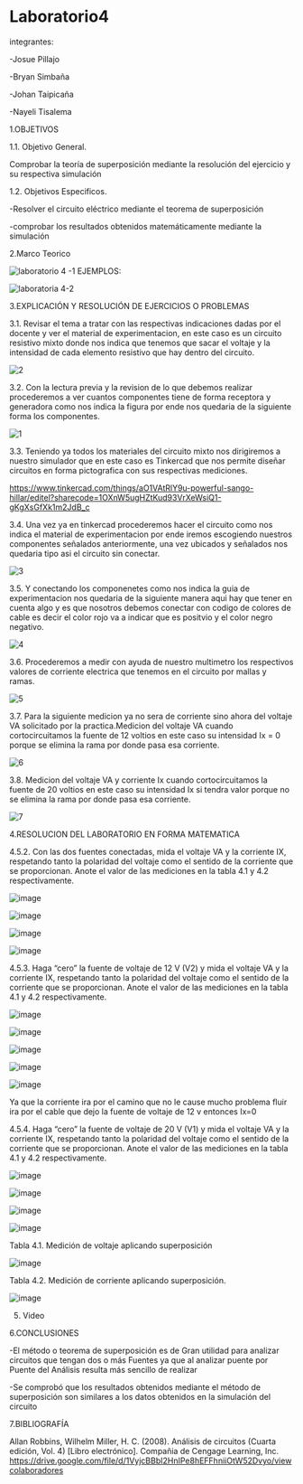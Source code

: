 # Laboratorio4

integrantes:

-Josue Pillajo

-Bryan Simbaña

-Johan Taipicaña

-Nayeli Tisalema

1.OBJETIVOS

1.1. Objetivo General.

Comprobar la teoría de superposición mediante la resolución del ejercicio y su respectiva simulación

1.2. Objetivos Especificos.

-Resolver el circuito eléctrico mediante el teorema de superposición 

-comprobar los resultados obtenidos matemáticamente  mediante la simulación

2.Marco Teorico

![laboratorio 4 -1](https://user-images.githubusercontent.com/81887698/125847951-122c44ce-e919-43bb-8c0e-c076ed178cfa.PNG)
EJEMPLOS:

![laboratoria 4-2](https://user-images.githubusercontent.com/81887698/125847981-b7e98460-9b44-4e4d-ac2f-9814347fe5b2.PNG)


3.EXPLICACIÓN Y RESOLUCIÓN DE EJERCICIOS O PROBLEMAS

3.1. Revisar el tema a tratar con las respectivas indicaciones dadas por el docente y ver el material de experimentacion, en este caso es un circuito resistivo mixto donde nos indica que tenemos que sacar el voltaje y la intensidad de cada elemento resistivo que hay dentro del circuito.

![2](https://user-images.githubusercontent.com/85522189/125889260-e26ad1ec-0393-49d5-a871-0b58554ecfb5.PNG)

3.2. Con la lectura previa y la revision de lo que debemos realizar procederemos a ver cuantos componentes tiene de forma receptora y generadora como nos indica la figura por ende nos quedaria de la siguiente forma los componentes.

![1](https://user-images.githubusercontent.com/85522189/125889392-fb5dae6e-7c60-4215-ae3c-f6517a962406.PNG)

3.3. Teniendo ya todos los materiales del circuito mixto nos dirigiremos a nuestro simulador que en este caso es Tinkercad que nos permite diseñar circuitos en forma pictografica con sus respectivas mediciones.

https://www.tinkercad.com/things/aO1VAtRlY9u-powerful-sango-hillar/editel?sharecode=1OXnW5ugHZtKud93VrXeWsiQ1-gKgXsGfXk1m2JdB_c

3.4. Una vez ya en tinkercad procederemos hacer el circuito como nos indica el material de experimentacion por ende iremos escogiendo nuestros componentes señalados anteriormente, una vez ubicados y señalados nos quedaria tipo asi el circuito sin conectar.

![3](https://user-images.githubusercontent.com/85522189/125889644-e6f2d5a7-ac43-470c-9e4f-7f7d39474cf7.PNG)

3.5. Y conectando los componenetes como nos indica la guia de experimentacion nos quedaria de la siguiente manera aqui hay que tener en cuenta algo y es que nosotros debemos conectar con codigo de colores de cable es decir el color rojo va a indicar que es positvio y el color negro negativo.

![4](https://user-images.githubusercontent.com/85522189/125889684-9b8a02d3-33fb-4e79-9079-b51ee7dd3231.PNG)

3.6. Procederemos a medir con ayuda de nuestro multimetro los respectivos valores de corriente electrica que tenemos en el circuito por mallas y ramas.

![5](https://user-images.githubusercontent.com/85522189/125889837-cc4cb966-c101-4370-bc0a-8ebcb74a51f7.PNG)

3.7. Para la siguiente medicion ya no sera de corriente sino ahora del voltaje VA solicitado por la practica.Medicion del voltaje VA cuando cortocircuitamos la fuente de 12 voltios en este caso su intensidad Ix = 0 porque se elimina la rama por donde pasa esa corriente.

![6](https://user-images.githubusercontent.com/85522189/125889898-aba14104-c142-45eb-bd59-ab3424c6b04e.PNG)

3.8. Medicion del voltaje VA y corriente Ix cuando cortocircuitamos la fuente de 20 voltios en este caso su intensidad Ix si tendra valor porque no se elimina la rama por donde pasa esa corriente.

![7](https://user-images.githubusercontent.com/85522189/125889984-2d3043f3-58f4-430f-b399-226f655c6da8.PNG)

4.RESOLUCION DEL LABORATORIO EN FORMA MATEMATICA


4.5.2. Con las dos fuentes conectadas, mida el voltaje VA y la corriente IX, respetando
tanto la polaridad del voltaje como el sentido de la corriente que se proporcionan. Anote
el valor de las mediciones en la tabla 4.1 y 4.2 respectivamente.


 ![image](https://user-images.githubusercontent.com/85320165/125893322-21f9a3b4-cef6-40ab-9043-b16c1a82fb42.png)
 

![image](https://user-images.githubusercontent.com/85320165/125893392-9748248e-f49d-496e-80ad-17289bf88ff3.png)

![image](https://user-images.githubusercontent.com/85320165/125893432-4e35a55f-1ca5-4af2-9ba2-7cf5a6048738.png)

![image](https://user-images.githubusercontent.com/85320165/125898470-39b7d07a-db44-4af8-80b7-24380ed4d64d.png)

4.5.3. Haga “cero” la fuente de voltaje de 12 V (V2) y mida el voltaje VA y la corriente
IX, respetando tanto la polaridad del voltaje como el sentido de la corriente que se
proporcionan. Anote el valor de las mediciones en la tabla 4.1 y 4.2 respectivamente.

![image](https://user-images.githubusercontent.com/85320165/125896728-018a0b69-a206-45e0-bd92-e413b7199d3a.png)

![image](https://user-images.githubusercontent.com/85320165/125896789-34778b91-de30-4f7a-ae5b-da089c5627fd.png)

![image](https://user-images.githubusercontent.com/85320165/125897274-3b3556be-3227-4734-97fa-f04ca0493a12.png)

![image](https://user-images.githubusercontent.com/85320165/125897311-4907bcfd-90b7-43ce-b5c3-171db2b9500e.png)

![image](https://user-images.githubusercontent.com/85320165/125897348-84446914-09d5-4de8-aa96-2f68ed5c7d80.png)

Ya que la corriente ira por el camino que no le cause mucho problema fluir ira por el cable que dejo la fuente de voltaje de 12 v entonces Ix=0


4.5.4. Haga “cero” la fuente de voltaje de 20 V (V1) y mida el voltaje VA y la corriente
IX, respetando tanto la polaridad del voltaje como el sentido de la corriente que se
proporcionan. Anote el valor de las mediciones en la tabla 4.1 y 4.2 respectivamente.

![image](https://user-images.githubusercontent.com/85320165/125894270-dc2fbbc5-6846-43f1-8e57-54209feeddd2.png)


![image](https://user-images.githubusercontent.com/85320165/125894312-eea19753-d8d1-40a5-827a-6fe6e4575098.png)

![image](https://user-images.githubusercontent.com/85320165/125894338-6cdf74a7-dfd6-491a-acd0-d73f418f27df.png)


![image](https://user-images.githubusercontent.com/85320165/125894416-e8deff02-99b9-4a3d-8d5f-f28d8fc36326.png)

Tabla 4.1. Medición de voltaje aplicando superposición

![image](https://user-images.githubusercontent.com/85320165/125899336-46a14cdf-0fbe-4a79-88fc-fbb31d2abd43.png)


Tabla 4.2. Medición de corriente aplicando superposición.

![image](https://user-images.githubusercontent.com/85320165/125899397-f2665c91-1f9d-4af1-bfc6-54391aa0e61a.png)




5. Video 

6.CONCLUSIONES

-El método o teorema de superposición es de Gran utilidad para analizar circuitos que tengan dos o más Fuentes ya que al analizar puente por Puente del Análisis resulta más sencillo de realizar

-Se comprobó que los resultados obtenidos mediante el método de superposición son similares a los datos obtenidos en la simulación del circuito

7.BIBLIOGRAFÍA 

Allan Robbins, Wilhelm Miller, H. C. (2008). Análisis de circuitos (Cuarta edición, Vol. 4) [Libro electrónico]. Compañia de Cengage Learning, Inc. https://drive.google.com/file/d/1VyjcBBbI2HnIPe8hEFFhniiOtW52Dvyo/viewcolaboradores

